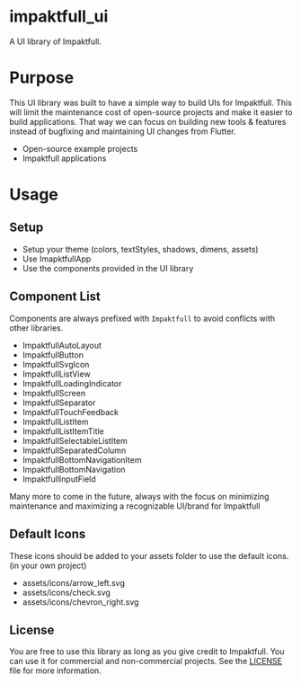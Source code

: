 # impaktfull_ui

A UI library of Impaktfull.

# Purpose

This UI library was built to have a simple way to build UIs for Impaktfull. This will limit the maintenance cost of open-source projects and make it easier to build applications. That way we can focus on building new tools & features instead of bugfixing and maintaining UI changes from Flutter.

- Open-source example projects
- Impaktfull applications

# Usage

## Setup

- Setup your theme (colors, textStyles, shadows, dimens, assets)
- Use ImapktfullApp
- Use the components provided in the UI library

## Component List

Components are always prefixed with `Impaktfull` to avoid conflicts with other libraries.

- ImpaktfullAutoLayout
- ImpaktfullButton
- ImpaktfullSvgIcon
- ImpaktfullListView
- ImpaktfullLoadingIndicator
- ImpaktfullScreen
- ImpaktfullSeparator
- ImpaktfullTouchFeedback
- ImpaktfullListItem
- ImpaktfullListItemTitle
- ImpaktfullSelectableListItem
- ImpaktfullSeparatedColumn
- ImpaktfullBottomNavigationItem
- ImpaktfullBottomNavigation
- ImpaktfullInputField

Many more to come in the future, always with the focus on minimizing maintenance and maximizing a recognizable UI/brand for Impaktfull

## Default Icons

These icons should be added to your assets folder to use the default icons. (in your own project)

- assets/icons/arrow_left.svg
- assets/icons/check.svg
- assets/icons/chevron_right.svg

## License

You are free to use this library as long as you give credit to Impaktfull. You can use it for commercial and non-commercial projects.  See the [LICENSE](LICENSE) file for more information.